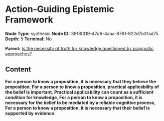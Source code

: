 # Action-Guiding Epistemic Framework

**Node Type:** synthesis
**Node ID:** 3818f319-47d6-4aaa-8791-922d7b31ad75
**Depth:** 5
**Terminal:** No

**Parent:** [Is the necessity of truth for knowledge questioned by pragmatic approaches?](is-the-necessity-of-truth-for-knowledge-questioned-by-pragmatic-approaches-antithesis-af8ff0bc-c08f-49f5-9841-b8432e7411a2.md)

## Content

**For a person to know a proposition, it is necessary that they believe the proposition**, **For a person to know a proposition, practical applicability of the belief is important**, **Practical applicability can count as a sufficient condition for knowledge**, **For a person to know a proposition, it is necessary for the belief to be mediated by a reliable cognitive process**, **For a person to know a proposition, it is necessary that their belief is supported by evidence**
